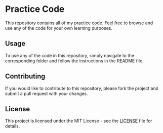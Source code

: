 # Practice Code

This repository contains all of my practice code. Feel free to browse and use any of the code for your own learning purposes.

## Usage

To use any of the code in this repository, simply navigate to the corresponding folder and follow the instructions in the README file.

## Contributing

If you would like to contribute to this repository, please fork the project and submit a pull request with your changes.

## License

This project is licensed under the MIT License - see the [LICENSE](./LICENSE) file for details.